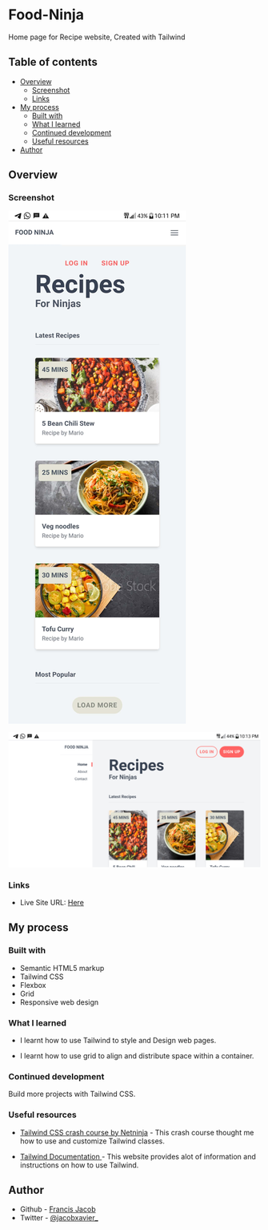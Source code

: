 # Food-Ninja
Home page for Recipe website, Created with Tailwind



## Table of contents

- [Overview](#overview)
  - [Screenshot](#screenshot)
  - [Links](#links)
- [My process](#my-process)
  - [Built with](#built-with)
  - [What I learned](#what-i-learned)
  - [Continued development](#continued-development)
  - [Useful resources](#useful-resources)
- [Author](#author)



## Overview

### Screenshot

![](screenshot_1.png)



![](screenshot_2.png)



### Links

- Live Site URL: [Here](https://jacbfrancis.github.io/Food-Ninja/)

## My process

### Built with

- Semantic HTML5 markup
- Tailwind CSS
- Flexbox
- Grid
- Responsive web design


### What I learned

- I learnt how to use Tailwind to style and Design web pages.

- I learnt how to use grid to align and distribute space within a container.



### Continued development

Build more projects with Tailwind CSS.

### Useful resources


- [Tailwind CSS crash course by Netninja](https://m.youtube.com/playlist?list=PL4cUxeGkcC9gpXORlEHjc5bgnIi5HEGhw) - This crash course thought me how to use and customize Tailwind classes.

- [Tailwind Documentation ](https://tailwindcss.com) - This website provides alot of information and instructions on how to use Tailwind.


## Author

- Github - [ Francis Jacob](https://github.com/Jacbfrancis)
- Twitter - [@jacobxavier_](https://twitter.com/jacobxavier_?t=YdJHQngdQYJVbC7mWspqDg&s=08)

